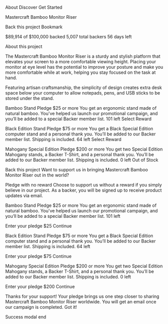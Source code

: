  About
 Discover
 Get Started

 Mastercraft Bamboo Monitor Riser
 

 Back this project
 Bookmark

 $89,914 of $100,000 backed
 5,007 total backers
 56 days left

 About this project

 The Mastercraft Bamboo Monitor Riser is a sturdy and stylish platform that elevates your screen 
 to a more comfortable viewing height. Placing your monitor at eye level has the potential to improve 
 your posture and make you more comfortable while at work, helping you stay focused on the task at hand.

 Featuring artisan craftsmanship, the simplicity of design creates extra desk space below your computer 
 to allow notepads, pens, and USB sticks to be stored under the stand.
 
 Bamboo Stand
 Pledge $25 or more
 You get an ergonomic stand made of natural bamboo. You've helped us launch our promotional campaign, and 
 you’ll be added to a special Backer member list.
 101 left
 Select Reward

 Black Edition Stand
 Pledge $75 or more
 You get a Black Special Edition computer stand and a personal thank you. You’ll be added to our Backer 
 member list. Shipping is included.
 64 left
 Select Reward

 Mahogany Special Edition
 Pledge $200 or more
 You get two Special Edition Mahogany stands, a Backer T-Shirt, and a personal thank you. You’ll be added 
 to our Backer member list. Shipping is included.
 0 left
 Out of Stock

 <!-- Selection modal start -->

 Back this project
 Want to support us in bringing Mastercraft Bamboo Monitor Riser out in the world?

 Pledge with no reward
 Choose to support us without a reward if you simply believe in our project. As a backer, 
 you will be signed up to receive product updates via email.

 Bamboo Stand
 Pledge $25 or more
 You get an ergonomic stand made of natural bamboo. You've helped us launch our promotional campaign, and
 you’ll be added to a special Backer member list.
 101 left

 <!-- Selected pledge start -->
 Enter your pledge
 $25
 Continue
 <!-- Selected pledge end -->

 Black Edition Stand
 Pledge $75 or more
 You get a Black Special Edition computer stand and a personal thank you. You’ll be added to our Backer
 member list. Shipping is included.
 64 left

 <!-- Selected pledge start -->
 Enter your pledge
 $75
 Continue
 <!-- Selected pledge end -->

 Mahogany Special Edition
 Pledge $200 or more
 You get two Special Edition Mahogany stands, a Backer T-Shirt, and a personal thank you. You’ll be added
 to our Backer member list. Shipping is included.
 0 left

 <!-- Selected pledge  start -->
 Enter your pledge
 $200
 Continue
 <!-- Selected pledge end -->

 <!-- Selection modal end -->

 <!-- Success modal start -->

 Thanks for your support!
 Your pledge brings us one step closer to sharing Mastercraft Bamboo Monitor Riser worldwide. You will get
 an email once our campaign is completed.
 Got it!

 Success modal end